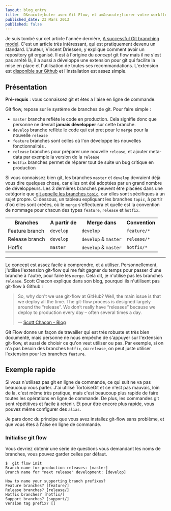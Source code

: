 ```yaml
---
layout: blog_entry
title:  D&eacute;buter avec Git Flow, et am&eacute;liorer votre workflow   
published_date: 23 Mars 2013
published: false
---
```

Je suis tombé sur cet article l'année dernière, [A successful Git branching model](http://nvie.com/posts/a-successful-git-branching-model/). C'est un article très intéressant, qui est pratiquement devenu un standard. L'auteur, Vincent Driessen, y explique comment avoir un repository git organisé. Il est à l'origine du _concept_ git flow mais il ne s'est pas arrété là, il a aussi a développé une extension pour git qui facilite la mise en place et l'utilisation de toutes ses recommandations. L'extension est [disponible sur Github](https://github.com/nvie/gitflow) et l'installation est assez simple.

## Présentation
__Pré-requis__ : vous connaissez git et êtes a l'aise en ligne de commande.

Git flow, repose sur le système de branches de git. Pour faire simple : 

* `master` branche reflète le code en production. Cela signifie donc que personne ne devrait __jamais développer__ sur cette branche.
* `develop` branche reflète le code qui est pret pour le `merge` pour la nouvelle `release`
* `feature` branches sont celles où l'on développe les nouvelles fonctionnalités . 
* `release` branches pour préparer une nouvelle `release`, et ajouter meta-data par exemple la version de la `release`
* `hotfix` branches permet de réparer tout de suite un bug critique en production

Si vous connaissez bien git, les branches `master` et `develop` devraient déjà vous dire quelques chose, car elles ont été adoptées par un grand nombre de développeurs. Les 3 dernières branches peuvent être placées dans une catégorie que [git appelle les branches `topic`](http://git-scm.com/book/fr/Les-branches-avec-Git-Travailler-avec-les-branches), car elles sont spécifiques à un sujet propre. Ci dessous, un tableau expliquant les branches `topic`, à partir d'où elles sont créées, où le `merge` s'effectuera et quelle est la convention de nommage pour chacun des types `feature`, `release` et `hotfix`.

<table class="table-bordered">
    <tr>
        <th>Branches</th>
        <th>A partir de</th>
        <th>Merge dans</th>
        <th>Convention</th>
    </tr>
    <tr>
        <td>Feature branch</td>
        <td><code>develop</code></td>
        <td><code>develop</code></td>
        <td><code>feature/*</code></td>
    </tr>
    <tr>
        <td>Release branch</td>
        <td><code>develop</code></td>
        <td><code>develop</code> &amp; <code>master</code></td>
        <td><code>release/*</code></td>
    </tr>
    <tr>
        <td>Hotfix</td>
        <td><code>master</code></td>
        <td><code>develop</code> &amp; <code>master</code></td>
        <td><code>hotfix/*</code></td>
    </tr>
</table>

------------------------------------------------

Le concept est assez facile à comprendre, et à utiliser. Personnellement, j'utilise l'extension git-flow qui me fait gagner du temps pour passer d'une branche à l'autre, pour faire les `merge`. Cela dit, je n'utilise pas les branches `release`.
Scott Chacon explique dans son blog, pourquoi ils n'utilisent pas git-flow à Github :

> So, why don't we use git-flow at GitHub? Well, the main issue is that we deploy all the time. The git-flow process is designed largely around the “release”. We don’t really have “releases” because we deploy to production every day – often several times a day.
>
> -- [Scott Chacon - Blog](http://scottchacon.com/2011/08/31/github-flow.html)

Git Flow donne un façon de travailler qui est très robuste et très bien documenté, mais personne ne nous empêche de s'appuyer sur l'extension git-flow, et aussi de choisir ce qu'on veut utiliser ou pas. Par exemple, si on n'a pas besoin des branches `hotfix`, ou `release`, on peut juste utiliser l'extension pour les branches `feature`.

## Exemple rapide
Si vous n'utilisez pas git en ligne de commande, ce qui suit ne va pas beaucoup vous parler. J'ai utilisé TortoiseGit et ce n'est pas mauvais, loin de là, c'est même très pratique, mais c'est beaucoup plus rapide de faire toutes les opérations en ligne de commande. De plus, les commandes git sont répétitives et facile à retenir. Et pour être encore plus rapide, vous pouvez même configurer des `alias`.

Je pars donc du principe que vous avez installez git-flow sans problème, et que vous êtes à l'aise en ligne de commande.

### Initialise git flow

Vous devriez obtenir une série de questions vous demandant les noms de branches, vous pouvez garder celles par défaut.

    $  git flow init
    Branch name for production releases: [master]
    Branch name for "next release" development: [develop]

    How to name your supporting branch prefixes?
    Feature branches? [feature/]
    Release branches? [release/]
    Hotfix branches? [hotfix/]
    Support branches? [support/]
    Version tag prefix? []



